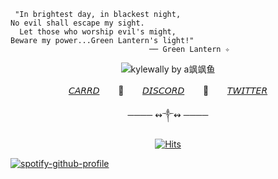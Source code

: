      "In brightest day, in blackest night,
    No evil shall escape my sight.
      Let those who worship evil's might,
    Beware my power...Green Lantern's light!" 
                                   ── Green Lantern ✧
<p align="center">
  <img src="https://media.discordapp.net/attachments/905483080641417281/1398588840846954559/azZlSjJrYkg3YzNaNmJLK1d0UVlSSEFaWUxqdmhFYWpUbmswTlh6aisvdz0.jpg?ex=68911d9c&is=688fcc1c&hm=30a0454b81bae199f8333f9286b8301695d965ef523386eafbcc8997d1abd4b4&=&format=webp&width=756&height=468" alt="kylewally by a飒飒鱼"/>
</p>
<p align=center><a href=https://gotham.crd.co>𝘊𝘈𝘙𝘙𝘋</a> ㅤㅤ🦇ㅤㅤ <a href=https://i.imgur.com/kch7cDj>𝘋𝘐𝘚𝘊𝘖𝘙𝘋</a> ㅤㅤ🦇ㅤㅤ <a href=https://x.com/anxagrs>𝘛𝘞𝘐𝘛𝘛𝘌𝘙</a> </p>
<p align=center>──── ↭༒↭ ────</a> </p>
<p align="center"> <a href="https://hits.sh/github.com/whtelantern/hits/"><img alt="Hits" src="https://hits.sh/github.com/whtelantern/hits.svg?label=speedsters&color=bf9a63"/></a> </p>

[![spotify-github-profile](https://spotify-github-profile.kittinanx.com/api/view?uid=xiodtyohsqxh1d8aejzoivtzz&cover_image=true&theme=novatorem&show_offline=false&background_color=000000&interchange=false&bar_color=a6e17f&bar_color_cover=true)](https://github.com/kittinan/spotify-github-profile)
